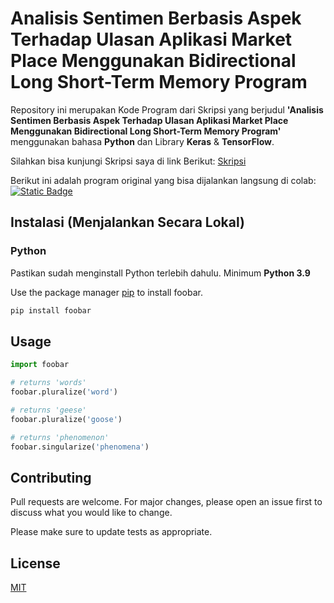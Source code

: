 # Analisis Sentimen Berbasis Aspek Terhadap Ulasan Aplikasi Market Place Menggunakan Bidirectional Long Short-Term Memory Program

Repository ini merupakan Kode Program dari Skripsi yang berjudul **'Analisis Sentimen Berbasis Aspek Terhadap Ulasan Aplikasi Market Place Menggunakan Bidirectional Long Short-Term Memory Program'** menggunakan bahasa **Python** dan Library **Keras** & **TensorFlow**.

Silahkan bisa kunjungi Skripsi saya di link Berikut:
[Skripsi](https://elibrary.unikom.ac.id/id/eprint/8478/)

Berikut ini adalah program original yang bisa dijalankan langsung di colab:
[![Static Badge](https://img.shields.io/badge/Open%20In%20Colab-%23212121?logo=google%20colab)](https://drive.google.com/file/d/1GeUtVlBtl7DR-tvR-9n-R-jCnVUxJpMG/view?usp=sharing)

## Instalasi (Menjalankan Secara Lokal)

### Python

Pastikan sudah menginstall Python terlebih dahulu. Minimum **Python 3.9**

Use the package manager [pip](https://pip.pypa.io/en/stable/) to install foobar.

```bash
pip install foobar
```

## Usage

```python
import foobar

# returns 'words'
foobar.pluralize('word')

# returns 'geese'
foobar.pluralize('goose')

# returns 'phenomenon'
foobar.singularize('phenomena')
```

## Contributing

Pull requests are welcome. For major changes, please open an issue first
to discuss what you would like to change.

Please make sure to update tests as appropriate.

## License

[MIT](https://choosealicense.com/licenses/mit/)
